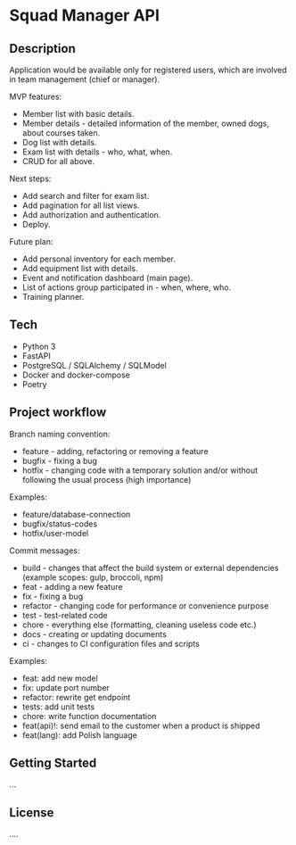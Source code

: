 # Squad Manager API


## Description
Application would be available only for registered users, which are involved in team management (chief or manager).

MVP features:
- Member list with basic details.
- Member details - detailed information of the member, owned dogs, about courses taken.
- Dog list with details.
- Exam list with details - who, what, when.
- CRUD for all above.

Next steps:
- Add search and filter for exam list.
- Add pagination for all list views.
- Add authorization and authentication.
- Deploy.

Future plan:
- Add personal inventory for each member.
- Add equipment list with details.
- Event and notification dashboard (main page).
- List of actions group participated in - when, where, who.
- Training planner.


## Tech
- Python 3
- FastAPI
- PostgreSQL / SQLAlchemy / SQLModel
- Docker and docker-compose
- Poetry


## Project workflow

Branch naming convention:
- feature - adding, refactoring or removing a feature
- bugfix - fixing a bug
- hotfix - changing code with a temporary solution and/or without following the usual process (high importance)

Examples:
- feature/database-connection
- bugfix/status-codes
- hotfix/user-model


Commit messages:
- build - changes that affect the build system or external dependencies (example scopes: gulp, broccoli, npm)
- feat - adding a new feature
- fix - fixing a bug
- refactor - changing code for performance or convenience purpose
- test - test-related code
- chore - everything else (formatting, cleaning useless code etc.)
- docs - creating or updating documents
- ci - changes to  CI configuration files and scripts

Examples:
- feat: add new model
- fix: update port number
- refactor: rewrite get endpoint
- tests: add unit tests
- chore: write function documentation
- feat(api)!: send email to the customer when a product is shipped
- feat(lang): add Polish language


## Getting Started

...

## License

....
